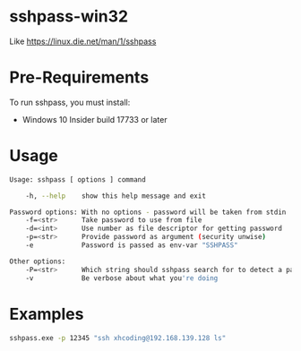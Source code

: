 # sshpass-win32

Like https://linux.die.net/man/1/sshpass 

# Pre-Requirements

To run sshpass, you must install:

- Windows 10 Insider build 17733 or later

# Usage

```sh
Usage: sshpass [ options ] command

    -h, --help    show this help message and exit

Password options: With no options - password will be taken from stdin
    -f=<str>      Take password to use from file
    -d=<int>      Use number as file descriptor for getting password
    -p=<str>      Provide password as argument (security unwise)
    -e            Password is passed as env-var "SSHPASS"

Other options:
    -P=<str>      Which string should sshpass search for to detect a password prompt
    -v            Be verbose about what you're doing
```

# Examples

```sh
sshpass.exe -p 12345 "ssh xhcoding@192.168.139.128 ls"
```
